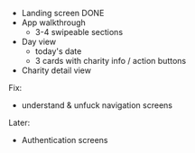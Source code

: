 - Landing screen DONE
- App walkthrough
  - 3-4 swipeable sections
- Day view
  - today's date
  - 3 cards with charity info / action buttons
- Charity detail view

Fix:

- understand & unfuck navigation screens

Later:

- Authentication screens
